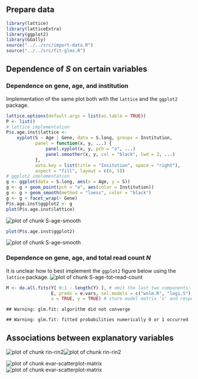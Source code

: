 ## Prepare data


```r
library(lattice)
library(latticeExtra)
library(ggplot2)
library(GGally)
source("../../src/import-data.R")
source("../../src/fit-glms.R")
```



## Dependence of $S$ on certain variables

### Dependence on gene, age, and institution

Implementation of the same plot both with the `lattice` and the `ggplot2` package.

```r
lattice.options(default.args = list(as.table = TRUE))
P <- list()
# lattice implementation
P$s.age.inst$lattice <-
    xyplot(S ~ Age | Gene, data = S.long, groups = Institution,
           panel = function(x, y, ...) {
               panel.xyplot(x, y, pch = "o", ...)
               panel.smoother(x, y, col = "black", lwd = 2, ...)
           },
           auto.key = list(title = "Insitution", space = "right"),
           aspect = "fill", layout = c(6, 5))
# ggplot2 implementation
g <- ggplot(data = S.long, aes(x = Age, y = S))
g <- g + geom_point(pch = "o", aes(color = Institution))
g <- g + geom_smooth(method = "loess", color = "black")
g <- g + facet_wrap(~ Gene)
P$s.age.inst$ggplot2 <- g
plot(P$s.age.inst$lattice)
```

![plot of chunk S-age-smooth](figure/S-age-smooth-1.png)

```r
plot(P$s.age.inst$ggplot2)
```

![plot of chunk S-age-smooth](figure/S-age-smooth-2.png)

### Dependence on gene, age, and total read count $N$

It is unclear how to best implement the `ggplot2` figure below using the `lattice` package.
![plot of chunk S-age-tot-read-count](figure/S-age-tot-read-count-1.png)


```r
M <- do.all.fits(Y[ 0:1 - length(Y) ], # omit the last two components: "UA.8" and "UA"
                 E, preds = e.vars, sel.models = c("wnlm.R", "logi.S"),
                 x = TRUE, y = TRUE) # store model matrix 'x' and response 'y'
```

```
## Warning: glm.fit: algorithm did not converge
```

```
## Warning: glm.fit: fitted probabilities numerically 0 or 1 occurred
```

## Associations between explanatory variables

![plot of chunk rin-rin2](figure/rin-rin2-1.png)![plot of chunk rin-rin2](figure/rin-rin2-2.png)

![plot of chunk evar-scatterplot-matrix](figure/evar-scatterplot-matrix-1.png)![plot of chunk evar-scatterplot-matrix](figure/evar-scatterplot-matrix-2.png)
